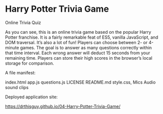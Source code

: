 ﻿# Harry Potter Trivia Game
Online Trivia Quiz

As you can see, this is an online trivia game based on the popular Harry Potter franchise. It is a fairly remarkable feat of ES5, vanilla JavaScript, and DOM traversal. It’s also a lot of fun! Players can choose between 2- or 4-minute games.  The goal is to answer as many questions correctly within that time interval.  Each wrong answer will deduct 15 seconds from your remaining time.  Players can store their high scores in the browser’s local storage for comparison. 


A file manifest:

index.html
app.js 
questions.js
LICENSE 
README.md 
style.css,
Mics Audio sound clips


Deployed application site:

https://drthisguy.github.io/04-Harry-Potter-Trivia-Game/

